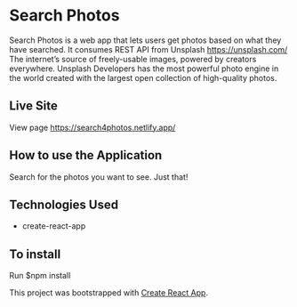 
#  Search Photos
Search Photos is a web app that lets users get photos based on what they have searched. It consumes REST API from Unsplash https://unsplash.com/ The internet’s source of freely-usable images, powered by creators everywhere. Unsplash Developers has the most powerful photo engine in the world created with the largest open collection of high-quality photos.

## Live Site
View page https://search4photos.netlify.app/

## How to use the Application
Search for the photos you want to see. Just that!

## Technologies Used

- create-react-app

## To install

Run $npm install 

This project was bootstrapped with [Create React App](https://github.com/facebook/create-react-app).
